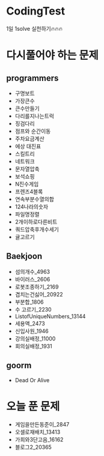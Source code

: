 # CodingTest
1일 1solve 실천하기🔥🔥🔥

# 다시풀어야 하는 문제
## programmers
- 구명보트
- 가장큰수
- 큰수만들기
- 다리를지나는트럭
- 징검다리
- 점프와 순간이동
- 주차요금계산
- 에상 대진표
- 스킬트리
- 네트워크
- 문자열압축
- 보석쇼핑
- N진수게임
- 프렌즈4블록
- 연속부분수열의합
- 124나라의숫자
- 파일명정렬
- 2개이하로다른비트
- 쿼드압축후개수세기
- 귤고르기

## Baekjoon
- 섬의개수_4963
- 바이러스_2606
- 로봇조종하기_2169
- 겹치는건싫어_20922
- 부분합_1806
- 수 고르기_2230
- ListofUniqueNumbers_13144
- 세용액_2473
- 신입사원_1946
- 강의실배정_11000
- 회의실배정_1931
## goorm
- Dead Or Alive

# 오늘 푼 문제
- 게임을만든동준이_2847
- 오셀로재배치_13413
- 가희와3단고음_16162
- 블로그2_20365
